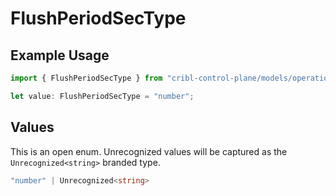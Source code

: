 # FlushPeriodSecType

## Example Usage

```typescript
import { FlushPeriodSecType } from "cribl-control-plane/models/operations";

let value: FlushPeriodSecType = "number";
```

## Values

This is an open enum. Unrecognized values will be captured as the `Unrecognized<string>` branded type.

```typescript
"number" | Unrecognized<string>
```